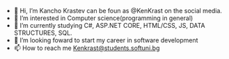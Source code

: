 - 👋 Hi, I’m Kancho Krastev can be foun as @KenKrast on the social media.
- 👀 I’m interested in Computer science(programming in general)
- 🌱 I’m currently studying C#, ASP.NET CORE, HTML/CSS, JS, DATA STRUCTURES, SQL. 
- 💞️ I’m looking foward to start my career in software development 
- 📫 How to reach me  Kenkrast@students.softuni.bg
